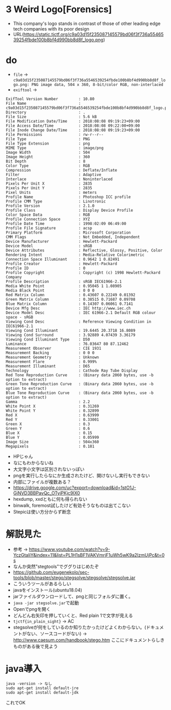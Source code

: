 # 3 Weird Logo[Forensics]
- This company's logo stands in contrast of those of other leading edge tech companies with its poor design
- URL(https://static.tjctf.org/c9a03d15f235087145579bd06f3f736a5546539254fbde100b8bf4d990bb8d8f_logo.png)

# do
- `file` -> `c9a03d15f235087145579bd06f3f736a5546539254fbde100b8bf4d990bb8d8f_logo.png: PNG image data, 504 x 360, 8-bit/color RGB, non-interlaced`
- `exiftool` ->
```
ExifTool Version Number         : 10.80
File Name                       : c9a03d15f235087145579bd06f3f736a5546539254fbde100b8bf4d990bb8d8f_logo.png
Directory                       : .
File Size                       : 5.6 kB
File Modification Date/Time     : 2018:08:08 09:19:23+09:00
File Access Date/Time           : 2018:08:08 09:22:00+09:00
File Inode Change Date/Time     : 2018:08:08 09:19:23+09:00
File Permissions                : rw-r--r--
File Type                       : PNG
File Type Extension             : png
MIME Type                       : image/png
Image Width                     : 504
Image Height                    : 360
Bit Depth                       : 8
Color Type                      : RGB
Compression                     : Deflate/Inflate
Filter                          : Adaptive
Interlace                       : Noninterlaced
Pixels Per Unit X               : 2835
Pixels Per Unit Y               : 2835
Pixel Units                     : meters
Profile Name                    : Photoshop ICC profile
Profile CMM Type                : Linotronic
Profile Version                 : 2.1.0
Profile Class                   : Display Device Profile
Color Space Data                : RGB
Profile Connection Space        : XYZ
Profile Date Time               : 1998:02:09 06:49:00
Profile File Signature          : acsp
Primary Platform                : Microsoft Corporation
CMM Flags                       : Not Embedded, Independent
Device Manufacturer             : Hewlett-Packard
Device Model                    : sRGB
Device Attributes               : Reflective, Glossy, Positive, Color
Rendering Intent                : Media-Relative Colorimetric
Connection Space Illuminant     : 0.9642 1 0.82491
Profile Creator                 : Hewlett-Packard
Profile ID                      : 0
Profile Copyright               : Copyright (c) 1998 Hewlett-Packard Company
Profile Description             : sRGB IEC61966-2.1
Media White Point               : 0.95045 1 1.08905
Media Black Point               : 0 0 0
Red Matrix Column               : 0.43607 0.22249 0.01392
Green Matrix Column             : 0.38515 0.71687 0.09708
Blue Matrix Column              : 0.14307 0.06061 0.7141
Device Mfg Desc                 : IEC http://www.iec.ch
Device Model Desc               : IEC 61966-2.1 Default RGB colour space - sRGB
Viewing Cond Desc               : Reference Viewing Condition in IEC61966-2.1
Viewing Cond Illuminant         : 19.6445 20.3718 16.8089
Viewing Cond Surround           : 3.92889 4.07439 3.36179
Viewing Cond Illuminant Type    : D50
Luminance                       : 76.03647 80 87.12462
Measurement Observer            : CIE 1931
Measurement Backing             : 0 0 0
Measurement Geometry            : Unknown
Measurement Flare               : 0.999%
Measurement Illuminant          : D65
Technology                      : Cathode Ray Tube Display
Red Tone Reproduction Curve     : (Binary data 2060 bytes, use -b option to extract)
Green Tone Reproduction Curve   : (Binary data 2060 bytes, use -b option to extract)
Blue Tone Reproduction Curve    : (Binary data 2060 bytes, use -b option to extract)
Gamma                           : 2.2
White Point X                   : 0.31269
White Point Y                   : 0.32899
Red X                           : 0.63999
Red Y                           : 0.33001
Green X                         : 0.3
Green Y                         : 0.6
Blue X                          : 0.15
Blue Y                          : 0.05999
Image Size                      : 504x360
Megapixels                      : 0.181

```
- HPじゃん
- なにもわからないね
- 大文字小文字は区別されないっぽい
- pngを実行したらなにか生成されたけど、開けないし実行もできない
- 内部にファイルが複数ある？
- https://drive.google.com/uc?export=download&id=1stO1J-GjNVD3BBPavQc_OTyiPKjc9IX0
- hexdump, xxdともに何も得られない
- binwalk, foremost試したけど有効そうなものは出てこない
- Stepicは使い方分からず断念

# 解説見た
- 参考 → https://www.youtube.com/watch?v=9-YczGtaIiY&index=11&list=PL1H1sBF1VAKVmrjF1uWh5wK9a2IzmUjPc&t=0s
- なんか突然"stegtools"でググりはじめたぞ
- https://github.com/eugenekolo/sec-tools/blob/master/stego/stegsolve/stegsolve/stegsolve.jar
- こういうツールがあるらしい
- javaをインストール(ubuntu18.04)
- jarファイルダウンロードして、pngと同じフォルダに置く。
- `java -jar stegsolve.jar`で起動
- Openでpngを開く
- どんどん右矢印を押していくと、Red plain 1で文字が見える
- `tjctf{in_plain_sight}` -> AC
- stegsolveが何をしているのか知りたかったけどよくわからない。(ドキュメントがない、ソースコードがない) → http://www.caesum.com/handbook/stego.htm ここにドキュメントらしきものがある後で見よう


# java導入
```
java -version -> なし
sudo apt-get install default-jre
sudo apt-get install default-jdk
```
これでOK
